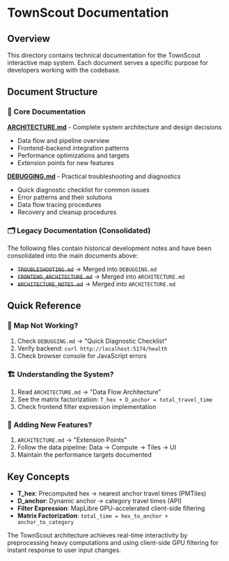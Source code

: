 # TownScout Documentation

## Overview

This directory contains technical documentation for the TownScout interactive map system. Each document serves a specific purpose for developers working with the codebase.

## Document Structure

### 📖 Core Documentation

**[ARCHITECTURE.md](ARCHITECTURE.md)** - Complete system architecture and design decisions
- Data flow and pipeline overview
- Frontend-backend integration patterns  
- Performance optimizations and targets
- Extension points for new features

**[DEBUGGING.md](DEBUGGING.md)** - Practical troubleshooting and diagnostics
- Quick diagnostic checklist for common issues
- Error patterns and their solutions
- Data flow tracing procedures
- Recovery and cleanup procedures

### 🗂️ Legacy Documentation (Consolidated)

The following files contain historical development notes and have been consolidated into the main documents above:

- ~~`TROUBLESHOOTING.md`~~ → Merged into `DEBUGGING.md`
- ~~`FRONTEND_ARCHITECTURE.md`~~ → Merged into `ARCHITECTURE.md`  
- ~~`ARCHITECTURE_NOTES.md`~~ → Merged into `ARCHITECTURE.md`

## Quick Reference

### 🚨 Map Not Working?
1. Check `DEBUGGING.md` → "Quick Diagnostic Checklist"
2. Verify backend: `curl http://localhost:5174/health`
3. Check browser console for JavaScript errors

### 🏗️ Understanding the System?
1. Read `ARCHITECTURE.md` → "Data Flow Architecture"
2. See the matrix factorization: `T_hex + D_anchor = total_travel_time`
3. Check frontend filter expression implementation

### 🔧 Adding New Features?
1. `ARCHITECTURE.md` → "Extension Points"
2. Follow the data pipeline: Data → Compute → Tiles → UI
3. Maintain the performance targets documented

## Key Concepts

- **T_hex**: Precomputed hex → nearest anchor travel times (PMTiles)
- **D_anchor**: Dynamic anchor → category travel times (API)
- **Filter Expression**: MapLibre GPU-accelerated client-side filtering
- **Matrix Factorization**: `total_time = hex_to_anchor + anchor_to_category`

The TownScout architecture achieves real-time interactivity by preprocessing heavy computations and using client-side GPU filtering for instant response to user input changes.
